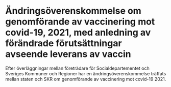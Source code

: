 # Ändringsöverenskommelse om genomförande av vaccinering mot covid-19, 2021, med anledning av förändrade förutsättningar avseende leverans av vaccin

Efter överläggningar mellan företrädare för Socialdepartementet och Sveriges Kommuner och Regioner har en ändringsöverenskommelse träffats mellan staten och SKR om genomförande av vaccinering mot covid-19 2021.
